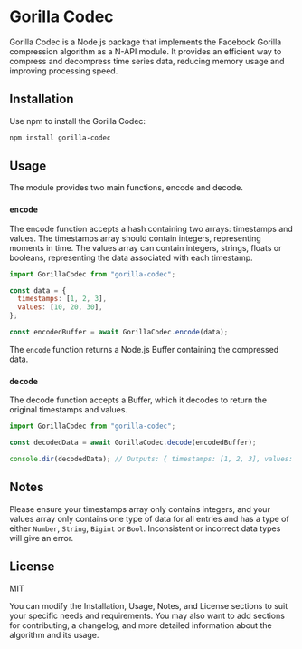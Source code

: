# Gorilla Codec

Gorilla Codec is a Node.js package that implements the Facebook Gorilla compression algorithm as a N-API module. It provides an efficient way to compress and decompress time series data, reducing memory usage and improving processing speed.

## Installation

Use npm to install the Gorilla Codec:

```bash
npm install gorilla-codec
```

## Usage

The module provides two main functions, encode and decode.

### `encode`

The encode function accepts a hash containing two arrays: timestamps and values. The timestamps array should contain integers, representing moments in time. The values array can contain integers, strings, floats or booleans, representing the data associated with each timestamp.

```mjs
import GorillaCodec from "gorilla-codec";

const data = {
  timestamps: [1, 2, 3],
  values: [10, 20, 30],
};

const encodedBuffer = await GorillaCodec.encode(data);
```

The `encode` function returns a Node.js Buffer containing the compressed data.

### `decode`

The decode function accepts a Buffer, which it decodes to return the original timestamps and values.

```mjs
import GorillaCodec from "gorilla-codec";

const decodedData = await GorillaCodec.decode(encodedBuffer);

console.dir(decodedData); // Outputs: { timestamps: [1, 2, 3], values: [10, 20, 30] }
```

## Notes

Please ensure your timestamps array only contains integers, and your values array only contains one type of data for all entries and has a type of either `Number`, `String`, `Bigint` or `Bool`. Inconsistent or incorrect data types will give an error.

## License

MIT

You can modify the Installation, Usage, Notes, and License sections to suit your specific needs and requirements. You may also want to add sections for contributing, a changelog, and more detailed information about the algorithm and its usage.
